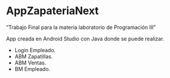 # AppZapateriaNext

“Trabajo Final para la materia laboratorio de Programación III”

App creada en Android Studio con Java donde se puede realizar.

- Login Empleado.
- ABM Zapatillas.
- ABM Ventas.
- BM Empleado.





